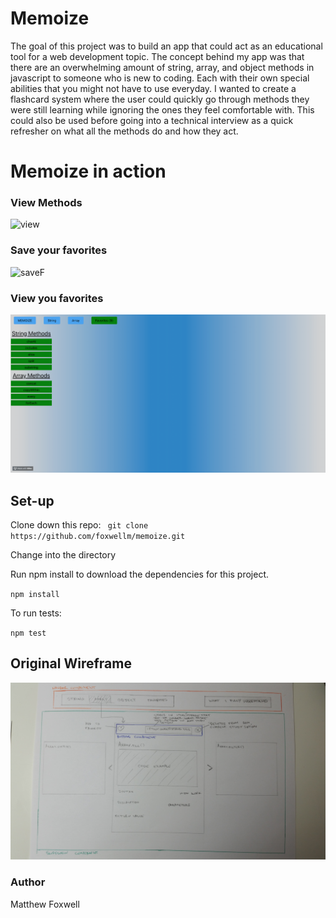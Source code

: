 # Memoize

The goal of this project was to build an app that could act as an educational tool for a web development topic. The concept behind my app was that there are an overwhelming amount of string, array, and object methods in javascript to someone who is new to coding. Each with their own special abilities that you might not have to use everyday. I wanted to create a flashcard system where the user could quickly go through methods they were still learning while ignoring the ones they feel comfortable with. This could also be used before going into a technical interview as a quick refresher on what all the methods do and how they act. 

# Memoize in action
### View Methods
![view](/images/view.gif)
### Save your favorites
![saveF](/images/saveF.gif)
### View you favorites
![viewF](/images/viewF.gif)

## Set-up

Clone down this repo: 
` git clone https://github.com/foxwellm/memoize.git`

Change into the directory

Run npm install to download the dependencies for this project.

` npm install `

To run tests: 

` npm test `

## Original Wireframe
![Wireframe](/images/Main.jpg)

### Author
Matthew Foxwell

